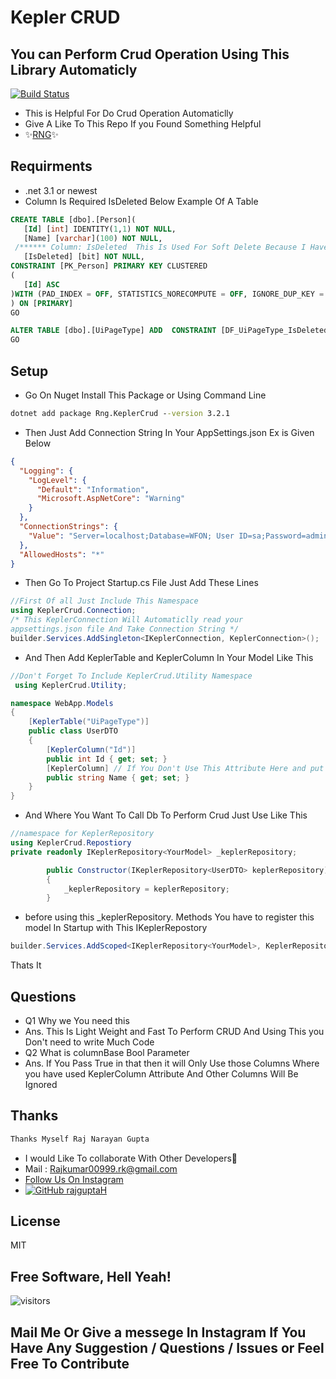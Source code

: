 # Kepler CRUD
## You can Perform Crud Operation Using This Library Automaticly

[![Build Status](https://travis-ci.org/joemccann/dillinger.svg?branch=master)](https://instagram.com/bug__developer)



- This is Helpful For Do Crud Operation Automaticlly 
- Give A Like To This Repo If you Found Something Helpful
- ✨[RNG](https://github.com/rajguptaH)✨
## Requirments
- .net 3.1 or newest 
-  Column Is Required IsDeleted Below Example Of A Table 
 ```sql
 CREATE TABLE [dbo].[Person](
	[Id] [int] IDENTITY(1,1) NOT NULL,
	[Name] [varchar](100) NOT NULL,
  /****** Column: IsDeleted  This Is Used For Soft Delete Because I Have Implemented A Condition In Query ******/
	[IsDeleted] [bit] NOT NULL,
 CONSTRAINT [PK_Person] PRIMARY KEY CLUSTERED 
(
	[Id] ASC
)WITH (PAD_INDEX = OFF, STATISTICS_NORECOMPUTE = OFF, IGNORE_DUP_KEY = OFF, ALLOW_ROW_LOCKS = ON, ALLOW_PAGE_LOCKS = ON, OPTIMIZE_FOR_SEQUENTIAL_KEY = OFF) ON [PRIMARY]
) ON [PRIMARY]
GO

ALTER TABLE [dbo].[UiPageType] ADD  CONSTRAINT [DF_UiPageType_IsDeleted]  DEFAULT ((0)) FOR [IsDeleted]
GO
```
## Setup 
- Go On Nuget Install This Package or Using Command Line 
```cmd
dotnet add package Rng.KeplerCrud --version 3.2.1
```
- Then Just Add Connection String In Your AppSettings.json Ex is Given Below
```json
{
  "Logging": {
    "LogLevel": {
      "Default": "Information",
      "Microsoft.AspNetCore": "Warning"
    }
  },
  "ConnectionStrings": {
    "Value": "Server=localhost;Database=WFON; User ID=sa;Password=admin;"
  },
  "AllowedHosts": "*"
}
```
- Then Go To Project Startup.cs File Just Add These Lines
```c#
//First Of all Just Include This Namespace
using KeplerCrud.Connection;
/* This KeplerConnection Will Automaticlly read your 
appsettings.json file And Take Connection String */
builder.Services.AddSingleton<IKeplerConnection, KeplerConnection>();
```
- And Then Add KeplerTable and KeplerColumn In Your Model Like This
```c#
//Don't Forget To Include KeplerCrud.Utility Namespace 
 using KeplerCrud.Utility;

namespace WebApp.Models
{
    [KeplerTable("UiPageType")]
    public class UserDTO
    {
        [KeplerColumn("Id")]
        public int Id { get; set; }
        [KeplerColumn] // If You Don't Use This Attribute Here and put colunmBase Fetch Then You Won't Get This Column Value Or You Can't Save This
        public string Name { get; set; }
    }
}
```
- And Where You Want To Call Db To Perform Crud Just Use Like This 
```c#
//namespace for KeplerRepository
using KeplerCrud.Repostiory
private readonly IKeplerRepository<YourModel> _keplerRepository;

        public Constructor(IKeplerRepository<UserDTO> keplerRepository)
        {
            _keplerRepository = keplerRepository;
        }
```
- before using this _keplerRepository. Methods You have to register this model In Startup with This IKeplerRepostory
```c#
builder.Services.AddScoped<IKeplerRepository<YourModel>, KeplerRepository<YourModel>>();
```
Thats It 
## Questions 
- Q1 Why we You need this 
- Ans. This Is Light Weight and Fast To Perform CRUD And Using This you Don't need to write Much Code 
- Q2 What is columnBase Bool Parameter 
- Ans. If You Pass True in that then it will Only Use those Columns Where you have used KeplerColumn Attribute And Other Columns Will Be Ignored
## Thanks 
```c#
Thanks Myself Raj Narayan Gupta
```
- I would Like To collaborate With Other Developers💛
- Mail : Rajkumar00999.rk@gmail.com
-  [Follow Us On Instagram]( https://instagram.com/raj__rr)
- [![GitHub rajguptaH](https://img.shields.io/github/followers/rajguptaH?label=follow&style=social)](https://github.com/rajguptaH)

## License

MIT

**Free Software, Hell Yeah!**
-
![visitors](https://visitor-badge.glitch.me/badge?page_id=rajguptaH.rajguptaH)
## Mail Me Or Give a messege In Instagram If You Have Any Suggestion / Questions / Issues or Feel Free To Contribute

